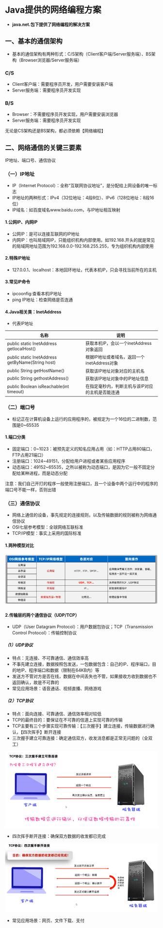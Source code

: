 # Java提供的网络编程方案

* **java.net.包下提供了网络编程的解决方案**

## 一、基本的通信架构

* 基本的通信架构有两种形式：C/S架构（Client客户端/Server服务端）、BS架构（Browser浏览器/Server服务端）

### C/S

* Client客户端：需要程序员开发，用户需要安装客户端
* Server服务端：需要程序员开发实现

### B/S

* Browser：不需要程序员开发实现，用户需要安装浏览器
* Server服务端：需要程序员开发实现

无论是CS架构还是BS架构，都必须依赖【网络编程】

## 二、网络通信的关键三要素

IP地址、端口号、通信协议

### （一）IP地址

* IP（Internet Protocol）：全称“互联网协议地址”，是分配给上网设备的唯一标志
* IP地址的两种形式：IPv4（32位地址：4段8位）、IPv6（128位地址：8段16位）
* IP域名：如百度域名www.baidu.com，与IP地址相互映射

#### 1.公网IP、内网IP

* 公网IP：是可以连接互联网的IP地址
* 内网IP：也叫局域网IP，只能组织机构内部使用。如192.168.开头的就是常见的局域网地址范围为192.168.0.0-192.168.255.255，专为组织机构内部使用

#### 2.特殊IP地址

* 127.0.0.1、localhost：本地回环地址，代表本机IP，只会寻找当前所在的主机

#### 3.常见IP命令

* ipcoonfig:查看本机IP地址
* ping IP地址：检查网络是否连通

#### 4.Java相关类：InetAddress

* 代表IP地址

| 名称                                             | 说明                                             |
| ------------------------------------------------ | ------------------------------------------------ |
| public static InetAddress getlocalHost()         | 获取本机IP，会以一个inetAddress对象返回          |
| public static InetAddress getByName(String host) | 根据IP地址或者域名，返回一个inetAddress对象      |
| public String getHostName()                      | 获取该IP地址对象对应的主机名                     |
| public String gethostAddress()                   | 获取该IP地址对象中的IP地址信息                   |
| public Boolean isReachable(int timeout)          | 在指定毫秒内，判断主机与该IP对应的主机是否能连通 |

### （二）端口号

* 标记正在计算机设备上运行的应用程序的，被规定为一个16位的二进制数，范围是0~65535

#### 1.端口分类

* 固定端口：0~1023：被预先定义的知名应用占用（如：HTTP占用80端口，FTP占用21端口）
* 注册端口：1024~49151，分配给用户进程或者某些应用程序
* 动态端口：49152~65535，之所以被称为动态端口，是因为它一般不固定分配给某种进程，而是动态分配

注意：我们自己开打的程序一般使用注册端口，且一个设备中两个运行中的程序的端口号不能一样，否则出错

### （三）通信协议

* 网络上通信的设备，事先规定的连接规则，以及传输数据的规则被称为网络通信协议
* OSI七层参考模型：全球网络互联标准
* TCP/IP模型：事实上采用的国际标准

#### 1.两种模型对比

![OSI七层模型](image/Socket01/1709189952434.png "OSI七层模型")

#### 2.传输层的两个通信协议（UDP/TCP）

* UDP（User Datagram Protocol）：用户数据包协议；TCP（Transmission Control Protocol）：传输控制协议

##### （1）UDP协议

* 特点：无连接、不可靠通信、通信效率高
* 不事先建立连接，数据按照包发送，一包数据包含：自己的IP、程序端口，目的地IP、程序端口和数据（限制在64KB内）等
* 发送方不管对方是否在线，数据在中间丢失也不管，如果接收方收到数据也不返回确认，故是不可靠的
* 常见应用场景：语音通话、视频直播、网络游戏

##### （2）TCP协议

* 特点：面向连接、可靠通信、通信效率相对较低
* TCP的最终目的：要保证在不可靠的信道上实现可靠的传输
* TCP主要有三个步骤实现可靠传输：【三次握手】建立连接，传输数据进行确认，【四次挥手】断开连接
* 三次握手建立可靠连接：确定通信双方，收发消息都是正常无问题的（全双工）

![TCP三次握手](image/Socket01/1709192927990.png)

* 四次挥手断开连接：确保双方数据的收发都已完成

![1709193103290](image/Socket01/1709193103290.png)

* 常见应用场景：网页、文件下载、支付
